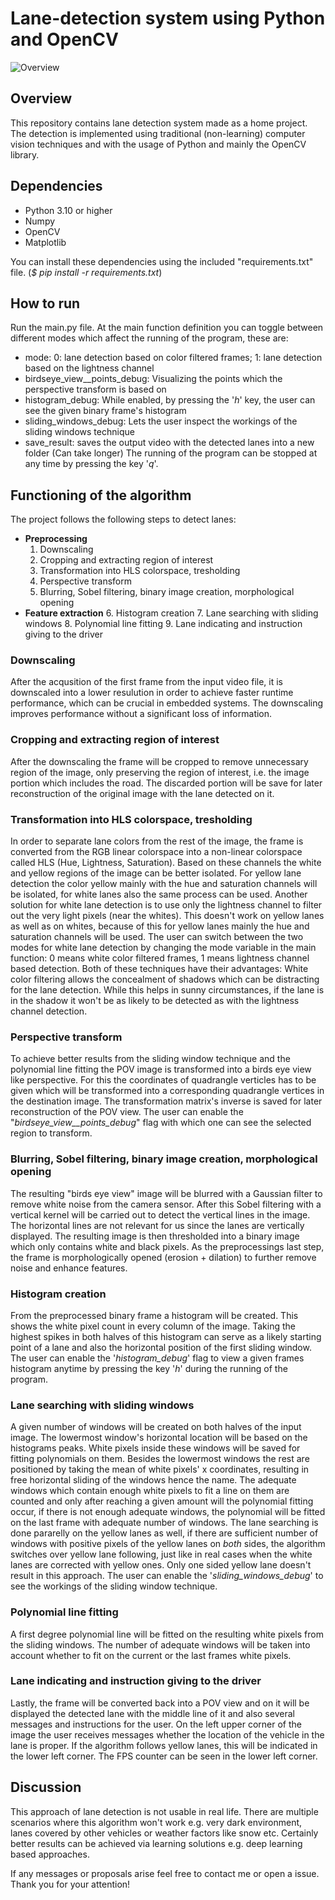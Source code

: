 # Lane-detection system using Python and OpenCV

![Overview](https://user-images.githubusercontent.com/98428367/211396515-48f13ad3-b0f2-43e8-ad8e-c94aa715170b.png)

## Overview
This repository contains lane detection system made as a home project. The detection is implemented using traditional (non-learning) computer vision techniques and with the usage of Python and mainly the OpenCV library.

## Dependencies

* Python 3.10 or higher
* Numpy
* OpenCV
* Matplotlib

You can install these dependencies using the included "requirements.txt" file. (*$ pip install -r requirements.txt*)

## How to run
Run the main.py file. 
At the main function definition you can toggle between different modes which affect the running of the program, these are:
* mode: 0: lane detection based on color filtered frames; 1: lane detection based on the lightness channel
* birdseye_view__points_debug: Visualizing the points which the perspective transform is based on
* histogram_debug: While enabled, by pressing the '*h*' key, the user can see the given binary frame's histogram
* sliding_windows_debug: Lets the user inspect the workings of the sliding windows technique
* save_result: saves the output video with the detected lanes into a new folder (Can take longer)
The running of the program can be stopped at any time by pressing the key '*q*'.

## Functioning of the algorithm
The project follows the following steps to detect lanes:
* **Preprocessing**
    1. Downscaling
    2. Cropping and extracting region of interest
    3. Transformation into HLS colorspace, tresholding
    4. Perspective transform
    5. Blurring, Sobel filtering, binary image creation, morphological opening
* **Feature extraction**
    6. Histogram creation
    7. Lane searching with sliding windows
    8. Polynomial line fitting
    9. Lane indicating and instruction giving to the driver

### Downscaling
After the acqusition of the first frame from the input video file, it is downscaled into a lower resulution in order to achieve faster runtime performance, which can be crucial in embedded systems. The downscaling improves performance without a significant loss of information.

### Cropping and extracting region of interest
After the downscaling the frame will be cropped to remove unnecessary region of the image, only preserving the region of interest, i.e. the image portion which includes the road. The discarded portion will be save for later reconstruction of the original image with the lane detected on it.

### Transformation into HLS colorspace, tresholding
In order to separate lane colors from the rest of the image, the frame is converted from the RGB linear colorspace into a non-linear colorspace called HLS (Hue, Lightness, Saturation). Based on these channels the white and yellow regions of the image can be better isolated. For yellow lane detection the color yellow mainly with the hue and saturation channels will be isolated, for white lanes also the same process can be used. Another solution for white lane detection is to use only the lightness channel to filter out the very light pixels (near the whites). This doesn't work on yellow lanes as well as on whites, because of this for yellow lanes mainly the hue and saturation channels will be used.
The user can switch between the two modes for white lane detection by changing the mode variable in the main function: 0 means white color filtered frames, 1 means lightness channel based detection. Both of these techniques have their advantages:
White color filtering allows the concealment of shadows which can be distracting for the lane detection. While this helps in sunny circumstances, if the lane is in the shadow it won't be as likely to be detected as with the lightness channel detection.

### Perspective transform
To achieve better results from the sliding window technique and the polynomial line fitting the POV image is transformed into a birds eye view like perspective. For this the coordinates of quadrangle verticles has to be given which will be transformed into a corresponding quadrangle vertices in the destination image.
The transformation matrix's inverse is saved for later reconstruction of the POV view. The user can enable the "*birdseye_view__points_debug*" flag with which one can see the selected region to transform.

### Blurring, Sobel filtering, binary image creation, morphological opening
The resulting "birds eye view" image will be blurred with a Gaussian filter to remove white noise from the camera sensor. After this Sobel filtering with a vertical kernel will be carried out to detect the vertical lines in the image. The horizontal lines are not relevant for us since the lanes are vertically displayed.
The resulting image is then thresholded into a binary image which only contains white and black pixels. As the preprocessings last step, the frame is morphologically opened (erosion + dilation) to further remove noise and enhance features.


### Histogram creation
From the preprocessed binary frame a histogram will be created. This shows the white pixel count in every column of the image. Taking the highest spikes in both halves of this histogram can serve as a likely starting point of a lane and also the horizontal position of the first sliding window.
The user can enable the '*histogram_debug*' flag to view a given frames histogram anytime by pressing the key '*h*' during the running of the program.

### Lane searching with sliding windows
A given number of windows will be created on both halves of the input image. The lowermost window's horizontal location will be based on the histograms peaks. White pixels inside these windows will be saved for fitting polynomials on them. Besides the lowermost windows the rest are positioned by taking the mean of white pixels' x coordinates, resulting in free horizontal sliding of the windows hence the name.
The adequate windows which contain enough white pixels to fit a line on them are counted and only after reaching a given amount will the polynomial fitting occur, if there is not enough adequate windows, the polynomial will be fitted on the last frame with adequate number of windows. The lane searching is done pararelly on the yellow lanes as well, if there are sufficient number of windows with positive pixels of the yellow lanes on *both* sides, the algorithm switches over yellow lane following, just like in real cases when the white lanes are corrected with yellow ones. Only one sided yellow lane doesn't result in this approach.
The user can enable the '*sliding_windows_debug*' to see the workings of the sliding window technique.

### Polynomial line fitting
A first degree polynomial line will be fitted on the resulting white pixels from the sliding windows. The number of adequate windows will be taken into account whether to fit on the current or the last frames white pixels.

### Lane indicating and instruction giving to the driver
Lastly, the frame will be converted back into a POV view and on it will be displayed the detected lane with the middle line of it and also several messages and instructions for the user. On the left upper corner of the image the user receives messages whether the location of the vehicle in the lane is proper. If the algorithm follows yellow lanes, this will be indicated in the lower left corner. The FPS counter can be seen in the lower left corner.

## Discussion
This approach of lane detection is not usable in real life. There are multiple scenarios where this algorithm won't work e.g. very dark environment, lanes covered by other vehicles or weather factors like snow etc. Certainly better results can be achieved via learning solutions e.g. deep learning based approaches.

If any messages or proposals arise feel free to contact me or open a issue.
Thank you for your attention!
